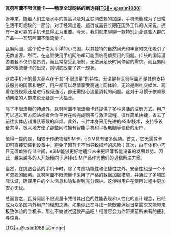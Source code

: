 **瓦努阿圖不限流量卡——畅享全球网络的新选择[[TG💪+ @esim1088](https://t.me/s/esim1088)]**

近年来，随着人们生活水平的提高以及对互联网依赖的加深，手机流量成为了日常生活不可或缺的一部分。对于经常出差、旅行或需要长期在国外工作的人来说，拥有一张可靠的手机卡显得尤为重要。今天，我们就来聊聊一款特别适合这些人群的产品——瓦努阿圖不限流量卡。

瓦努阿圖，这个位于南太平洋的小岛国，以其独特的自然风光和丰富的文化吸引了无数游客。然而，在这里使用手机网络却可能面临高额费用的问题。传统的国际漫游套餐不仅价格昂贵，而且常常受到限制，无法满足长时间停留的需求。而瓦努阿圖不限流量卡的出现，则彻底改变了这一现状。

这款手机卡的最大亮点在于其“不限流量”的特性。无论是在瓦努阿圖还是其他支持该服务的国家和地区，用户都可以尽情享受高速上网体验，无论是刷社交媒体、观看在线视频还是进行视频通话，都无需担心流量消耗的问题。这对于习惯于依赖移动网络的人群来说无疑是一大福音。

除了不限流量的特点外，瓦努阿圖不限流量卡还提供了多种灵活的注册方式。用户可以通过官方网站或者合作平台在线完成购买与激活流程，操作简单快捷，省去了前往实体店铺排队等候的麻烦。此外，卡片本身采用先进的eSIM技术，支持多设备共享，极大地方便了那些同时拥有智能手机和平板电脑等设备的用户。

值得一提的是，相较于传统物理SIM卡，eSIM具有诸多优势。首先，它无需剪卡即可直接安装到设备中，避免了因剪卡不当导致损坏的风险；其次，由于体积小巧且无须单独存储空间，eSIM能够更好地适应未来更轻薄智能设备的发展趋势。因此，越来越多的人开始倾向于选择eSIM产品作为他们的通信解决方案。

当然，在挑选合适的手机卡时，除了考虑功能性和便捷性之外，安全性也是一个不可忽视的因素。瓦努阿圖不限流量卡采用了严格的数据加密措施，并通过了多项国际认证，确保用户的个人信息和隐私得到充分保护。这使得用户在使用过程中更加安心无忧。

总而言之，瓦努阿圖不限流量卡凭借其出色的性能表现和人性化的设计理念，已经成为众多国内外用户的理想之选。如果你正在寻找一款既能满足日常需求又能带来极致体验的手机卡，那么不妨试试这款产品吧！相信它会为你带来前所未有的便利与惊喜。

[[TG💪+ @esim1088](https://t.me/s/esim1088) ![Image](https://i.postimg.cc/4NQfJmqS/Snipaste-2025-05-13-00-14-12.png)]